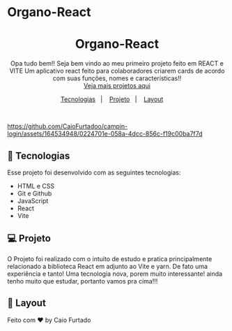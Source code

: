  # Organo-React

<h1 align="center">Organo-React</h1>

<p align="center">
 Opa tudo bem!! Seja bem vindo ao meu primeiro projeto feito em REACT e VITE Um aplicativo react feito para colaboradores criarem cards de acordo com suas funções, nomes e características!!<br/>
<a href="https://github.com/CaioFurtadoo">Veja mais projetos aqui</a>
</p>

<p align="center">
  <a href="#-tecnologias">Tecnologias</a>&nbsp;&nbsp;&nbsp;|&nbsp;&nbsp;&nbsp;
  <a href="#-projeto">Projeto</a>&nbsp;&nbsp;&nbsp;|&nbsp;&nbsp;&nbsp;
  <a href="#-layout">Layout</a>&nbsp;&nbsp;&nbsp;&nbsp;&nbsp;&nbsp;
</p>

<br>

<p align="center">



https://github.com/CaioFurtadoo/campin-login/assets/164534948/0224701e-058a-4dcc-856c-f19c00ba7f7d



</p>

## 🚀 Tecnologias

Esse projeto foi desenvolvido com as seguintes tecnologias:

-   HTML e CSS
-   Git e Github
-   JavaScript
-   React
-   Vite

## 💻 Projeto

O Projeto foi realizado com o intuito de estudo e pratica principalmente relacionado a biblioteca React em adjunto ao Vite e yarn. De fato uma experiência e tanto! Uma tecnologia nova, porem muito interessante! ainda tenho muito que estudar, portanto vamos pra cima!!!

## 🔖 Layout

Feito com ♥ by Caio Furtado
